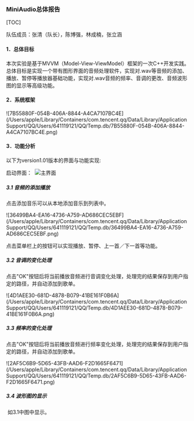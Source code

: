 ### MiniAudio总体报告

[TOC]

队伍成员：张清（队长），陈博强，林成楠，张立涵



#### 1．总体目标

​	本次实验是基于MVVM（Model-View-ViewModel）框架的一次C++开发实践。总体目标是实现一个带有图形界面的音频处理软件，实现对.wav等音频的添加、播放、暂停等播放器基础功能，实现对.wav音频的频率、音调的更改、音频波形图的显示等高级功能。



#### 2．系统框架

 ![7B55880F-054B-406A-8844-A4CA7107BC4E](/Users/apple/Library/Containers/com.tencent.qq/Data/Library/Application Support/QQ/Users/641119121/QQ/Temp.db/7B55880F-054B-406A-8844-A4CA7107BC4E.png)



#### 3．功能分析

以下为version1.01版本的界面与功能实现:

启动界面：  ![主界面](https://github.com/BgmLover/Sound-Processing/tree/master/doc/%E6%80%BB%E4%BD%93%E6%8A%A5%E5%91%8A/imageReport/before.png)

##### 3.1 音频的添加播放

点击添加音乐可以从本地添加音乐到列表中。

  ![36499BA4-EA16-4736-A759-AD686CEC5EBF](/Users/apple/Library/Containers/com.tencent.qq/Data/Library/Application Support/QQ/Users/641119121/QQ/Temp.db/36499BA4-EA16-4736-A759-AD686CEC5EBF.png)

点击菜单栏上的按钮可以实现播放、暂停、上一首／下一首等功能。

##### 3.2 音调的变化处理

点击"OK"按钮后将当前播放音频进行音调变化处理，处理完的结果保存到用户指定的路径，并自动添加到歌单。

 ![4D1AEE30-681D-4878-B079-41BE161F0B6A](/Users/apple/Library/Containers/com.tencent.qq/Data/Library/Application Support/QQ/Users/641119121/QQ/Temp.db/4D1AEE30-681D-4878-B079-41BE161F0B6A.png) 

##### 3.3 频率的变化处理

点击"OK"按钮后将当前播放音频进行频率变化处理，处理完的结果保存到用户指定的路径，并自动添加到歌单。

 ![2AF5C6B9-5D65-43FB-AAD6-F2D1665F6471](/Users/apple/Library/Containers/com.tencent.qq/Data/Library/Application Support/QQ/Users/641119121/QQ/Temp.db/2AF5C6B9-5D65-43FB-AAD6-F2D1665F6471.png) 

##### 3.4 波形图的显示

​	如3.1中图中显示。



​

​	
